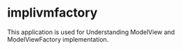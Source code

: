 # implivmfactory
This application is used for Understanding ModelView and ModelViewFactory implementation.
